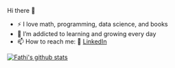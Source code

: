  Hi there 👋

<!--
**fathimhiri/fathimhiri** is a ✨ _special_ ✨ repository because its `README.md` (this file) appears on your GitHub profile.

Here are some ideas to get you started:
- 🌱 I’m currently learning ...
- 😄 Pronouns: ...
- ⚡ Fun fact: ...
- 🔭 I’m currently working on ...
- 👯 I’m looking to collaborate on ...
- 🤔 I’m looking for help with ...
- 💬 Ask me about ...
-->
- :zap: I love math, programming, data science, and books
- 🌱 I’m addicted to learning and growing every day
- 📫 How to reach me: 
   :office: [LinkedIn](https://www.linkedin.com/in/fathim/)
   
 [![Fathi's github stats](https://github-readme-stats.vercel.app/api?username=fathimhiri&count_private=true&show_icons=true&theme=radical&hide_rank=false)](https://github.com/anuraghazra/github-readme-stats)


